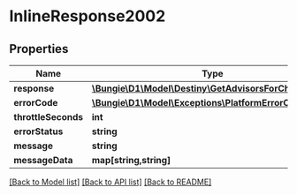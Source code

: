 # InlineResponse2002

## Properties
Name | Type | Description | Notes
------------ | ------------- | ------------- | -------------
**response** | [**\Bungie\D1\Model\Destiny\GetAdvisorsForCharacterV2**](GetAdvisorsForCharacterV2.md) |  | [optional] 
**errorCode** | [**\Bungie\D1\Model\Exceptions\PlatformErrorCodes**](PlatformErrorCodes.md) |  | [optional] 
**throttleSeconds** | **int** |  | [optional] 
**errorStatus** | **string** |  | [optional] 
**message** | **string** |  | [optional] 
**messageData** | **map[string,string]** |  | [optional] 

[[Back to Model list]](../README.md#documentation-for-models) [[Back to API list]](../README.md#documentation-for-api-endpoints) [[Back to README]](../README.md)


